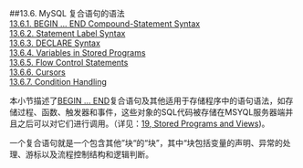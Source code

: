 ##13.6. MySQL 复合语句的语法  
[13.6.1. BEGIN ... END Compound-Statement Syntax]()  
[13.6.2. Statement Label Syntax]()  
[13.6.3. DECLARE Syntax]()  
[13.6.4. Variables in Stored Programs]()  
[13.6.5. Flow Control Statements]()  
[13.6.6. Cursors]()  
[13.6.7. Condition Handling]()

本小节描述了[BEGIN ... END]()复合语句及其他适用于存储程序中的语句语法，如存储过程、函数、触发器和事件，这些对象的SQL代码被存储在MSYQL服务器端并且之后可以对它们进行调用。（详见：[19, Stored Programs and Views]())。

一个复合语句就是一个包含其他”块“的“块”，其中“块包括变量的声明、异常的处理、游标以及流程控制结构和逻辑判断。